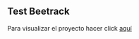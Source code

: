 ## Test Beetrack

Para visualizar el proyecto hacer click [aquí](https://afternoon-cliffs-32132.herokuapp.com/)
